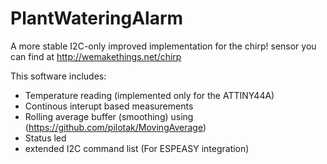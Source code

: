 PlantWateringAlarm
==================

A more stable I2C-only improved implementation for the chirp! sensor you can find at http://wemakethings.net/chirp

This software includes:
- Temperature reading (implemented only for the ATTINY44A)
- Continous interupt based measurements
- Rolling average buffer (smoothing) using (https://github.com/pilotak/MovingAverage)
- Status led
- extended I2C command list (For ESPEASY integration)




